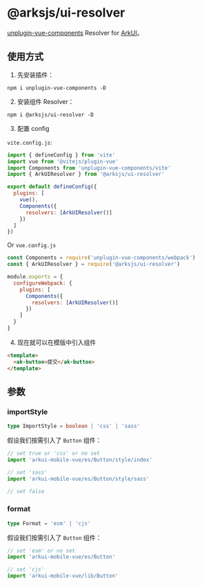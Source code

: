# @arksjs/ui-resolver

[unplugin-vue-components](https://github.com/antfu/unplugin-vue-components) Resolver for [ArkUI](https://github.com/arksjs/arkui-mobile-vue)。

## 使用方式

1. 先安装插件：

```
npm i unplugin-vue-components -D
```

2. 安装组件 Resolver：

```
npm i @arksjs/ui-resolver -D
```

3. 配置 config

`vite.config.js`:

```JavaScript
import { defineConfig } from 'vite'
import vue from '@vitejs/plugin-vue'
import Components from 'unplugin-vue-components/vite'
import { ArkUIResolver } from '@arksjs/ui-resolver'

export default defineConfig({
  plugins: [
    vue(),
    Components({
      resolvers: [ArkUIResolver()]
    })
  ]
})
```

Or `vue.config.js`

```JavaScript
const Components = require('unplugin-vue-components/webpack')
const { ArkUIResolver } = require('@arksjs/ui-resolver')

module.exports = {
  configureWebpack: {
    plugins: [
      Components({
        resolvers: [ArkUIResolver()]
      })
    ]
  }
}
```

4. 现在就可以在模版中引入组件

```HTML
<template>
  <ak-button>提交</ak-button>
</template>
```

## 参数

### importStyle

```TypeScript
type ImportStyle = boolean | 'css' | 'sass'
```

假设我们按需引入了 `Button` 组件：

```JavaScript
// set true or 'css' or no set
import 'arkui-mobile-vue/es/Button/style/index'

// set 'sass'
import 'arkui-mobile-vue/es/Button/style/sass'

// set false
```

### format

```TypeScript
type Format = 'esm' | 'cjs'
```

假设我们按需引入了 `Button` 组件：

```JavaScript
// set 'esm' or no set
import 'arkui-mobile-vue/es/Button'

// set 'cjs'
import 'arkui-mobile-vue/lib/Button'
```
